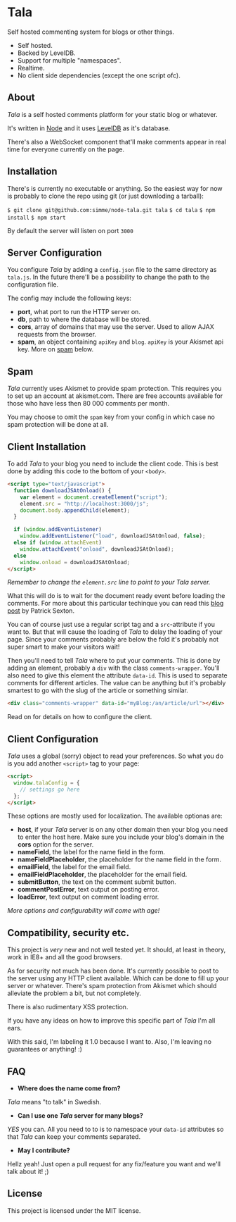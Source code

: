 # Tala

Self hosted commenting system for blogs or other things.

* Self hosted.
* Backed by LevelDB.
* Support for multiple "namespaces".
* Realtime.
* No client side dependencies (except the one script ofc).

## About

_Tala_ is a self hosted comments platform for your static blog or whatever.

It's written in [Node](http://nodejs.org) and it uses [LevelDB](https://code.google.com/p/leveldb/)
as it's database.

There's also a WebSocket component that'll make comments appear in real time
for everyone currently on the page.

## Installation

There's is currently no executable or anything. So the easiest way for now is
probably to clone the repo using git (or just downloding a tarball):

`$ git clone git@github.com:simme/node-tala.git tala`
`$ cd tala`
`$ npm install`
`$ npm start`

By default the server will listen on port `3000`

## Server Configuration

You configure _Tala_ by adding a `config.json` file to the same directory as
`tala.js`. In the future there'll be a possibility to change the path to the
configuration file.

The config may include the following keys:

* **port**, what port to run the HTTP server on.
* **db**, path to where the database will be stored.
* **cors**, array of domains that may use the server. Used to allow AJAX
requests from the browser.
* **spam**, an object containing `apiKey` and `blog`. `apiKey` is your Akismet
api key. More on [spam](#spam) below.

## Spam

_Tala_ currently uses Akismet to provide spam protection. This requires you
to set up an account at akismet.com. There are free accounts available for
those who have less then 80 000 comments per month.

You may choose to omit the `spam` key from your config in which case no spam
protection will be done at all.

## Client Installation

To add _Tala_ to your blog you need to include the client code. This is best
done by adding this code to the bottom of your `<body>`.

```html
<script type="text/javascript">
  function downloadJSAtOnload() {
    var element = document.createElement("script");
    element.src = "http://localhost:3000/js";
    document.body.appendChild(element);
  }

  if (window.addEventListener)
    window.addEventListener("load", downloadJSAtOnload, false);
  else if (window.attachEvent)
    window.attachEvent("onload", downloadJSAtOnload);
  else
    window.onload = downloadJSAtOnload;
</script>
```

_Remember to change the `element.src` line to point to your Tala server._

What this will do is to wait for the document ready event before loading
the comments. For more about this particular techinque you can read this
[blog post](http://www.feedthebot.com/pagespeed/defer-loading-javascript.html)
by Patrick Sexton.

You can of course just use a regular script tag and a `src`-attribute if you
want to. But that will cause the loading of _Tala_ to delay the loading of your
page. Since your comments probably are below the fold it's probably not super
smart to make your visitors wait!

Then you'll need to tell _Tala_ where to put your comments. This is done by
adding an element, probably a `div` with the class `comments-wrapper`. You'll
also need to give this element the attribute `data-id`. This is used to
separate comments for different articles. The value can be anything but it's
probably smartest to go with the slug of the article or something similar.

```html
<div class="comments-wrapper" data-id="myBlog:/an/article/url"></div>
```

Read on for details on how to configure the client.

## Client Configuration

_Tala_ uses a global (sorry) object to read your preferences. So what you do
is you add another `<script>` tag to your page:

```html
<script>
  window.talaConfig = {
    // settings go here
  };
</script>
```

These options are mostly used for localization. The available optionas are:

* **host**, if your _Tala_ server is on any other domain then your blog you
need to enter the host here. Make sure you include your blog's domain in the
__cors__ option for the server.
* **nameField**, the label for the name field in the form.
* **nameFieldPlaceholder**, the placeholder for the name field in the form.
* **emailField**, the label for the email field.
* **emailFieldPlaceholder**, the placeholder for the email field.
* **submitButton**, the text on the comment submit button.
* **commentPostError**, text output on posting error.
* **loadError**, text output on comment loading error.

_More options and configurability will come with age!_

## Compatibility, security etc.

This project is _very_ new and not well tested yet. It should, at least in
theory, work in IE8+ and all the good browsers.

As for security not much has been done. It's currently possible to post to the
server using any HTTP client available. Which can be done to fill up your
server or whatever. There's spam protection from Akismet which should alleviate
the problem a bit, but not completely.

There is also rudimentary XSS protection.

If you have any ideas on how to improve this specific part of _Tala_ I'm all
ears.

With this said, I'm labeling it 1.0 because I want to. Also, I'm leaving no
guarantees or anything! :)

## FAQ

* **Where does the name come from?**

_Tala_ means "to talk" in Swedish.

* **Can I use one _Tala_ server for many blogs?**

_YES_ you can. All you need to to is to namespace your `data-id` attributes so
that _Tala_ can keep your comments separated.

* **May I contribute?**

Hellz yeah! Just open a pull request for any fix/feature you want and we'll
talk about it! ;)

## License

This project is licensed under the MIT license.

